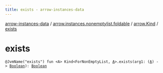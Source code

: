 ```yaml
---
title: exists - arrow-instances-data
---
```


[arrow-instances-data](../../index.html) / [arrow.instances.nonemptylist.foldable](../index.html) / [arrow.Kind](index.html) / [exists](./exists.html)

# exists

`@JvmName("exists") fun <A> Kind<ForNonEmptyList, `[`A`](exists.html#A)`>.exists(arg1: (`[`A`](exists.html#A)`) -> `[`Boolean`](https://kotlinlang.org/api/latest/jvm/stdlib/kotlin/-boolean/index.html)`): `[`Boolean`](https://kotlinlang.org/api/latest/jvm/stdlib/kotlin/-boolean/index.html)